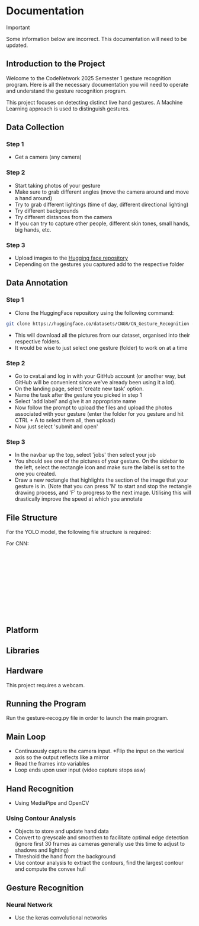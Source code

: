 # Documentation

> [!IMPORTANT]
> Some information below are incorrect. This documentation will need to be updated.

## Introduction to the Project

Welcome to the CodeNetwork 2025 Semester 1 gesture recognition program. Here is all the necessary documentation you will need to operate and understand the gesture recognition program.

This project focuses on detecting distinct live hand gestures. A Machine Learning approach is used to distinguish gestures.

## Data Collection

### Step 1

- Get a camera (any camera)

### Step 2

- Start taking photos of your gesture
- Make sure to grab different angles (move the camera around and move a hand around)
- Try to grab different lightings (time of day, different directional lighting)
- Try different backgrounds
- Try different distances from the camera
- If you can try to capture other people, different skin tones, small hands, big hands, etc.

### Step 3

- Upload images to the [Hugging face repository](https://huggingface.co/datasets/CNGR/CN_Gesture_Recognition/tree/main)
- Depending on the gestures you captured add to the respective folder

## Data Annotation
### Step 1

- Clone the HuggingFace repository using the following command:
``` bash
git clone https://huggingface.co/datasets/CNGR/CN_Gesture_Recognition --depth=1
```
- This will download all the pictures from our dataset, organised into their respective folders.
- It would be wise to just select one gesture (folder) to work on at a time 

### Step 2

- Go to cvat.ai and log in with your GitHub account (or another way, but GitHub will be convenient since we've already been using it a lot).
- On the landing page, select 'create new task' option.
- Name the task after the gesture you picked in step 1
- Select 'add label' and give it an appropriate name
- Now follow the prompt to upload the files and upload the photos associated with your gesture (enter the folder for you gesture and hit CTRL + A to select them all, then upload)
- Now just select 'submit and open'

### Step 3

- In the navbar up the top, select 'jobs' then select your job
- You should see one of the pictures of your gesture. On the sidebar to the left, select the rectangle icon and make sure the label is set to the one you created.
- Draw a new rectangle that highlights the section of the image that your gesture is in. (Note that you can press 'N' to start and stop the rectangle drawing process, and 'F' to progress to the next image. Utilising this will drastically improve the speed at which you annotate

## File Structure

For the YOLO model, the following file structure is required:

For CNN:

<br><br><br><br><br><br><br><br><br><br>

## Platform

## Libraries

## Hardware

This project requires a webcam.

## Running the Program

Run the gesture-recog.py file in order to launch the main program.

## Main Loop

- Continuously capture the camera input. *Flip the input on the vertical axis so the output reflects like a mirror
- Read the frames into variables
- Loop ends upon user input (video capture stops asw)

## Hand Recognition

- Using MediaPipe and OpenCV
  
### Using Contour Analysis

- Objects to store and update hand data
- Convert to greyscale and smoothen to facilitate optimal edge detection (ignore first 30 frames as cameras generally use this time to adjust to shadows and lighting)
- Threshold the hand from the background
- Use contour analysis to extract the contours, find the largest contour and compute the convex hull
  
## Gesture Recognition

### Neural Network

- Use the keras convolutional networks
